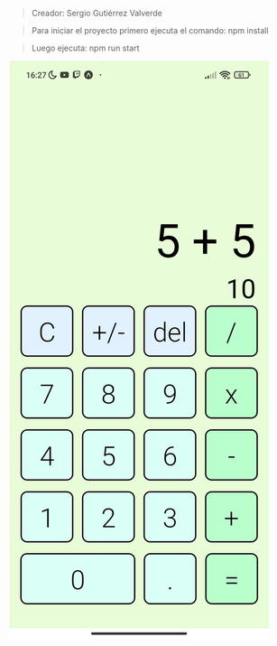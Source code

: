 >Creador: Sergio Gutiérrez Valverde


>Para iniciar el proyecto primero ejecuta el comando: npm install 


>Luego ejecuta: npm run start


![Imajen del funcionamiento de la aplicación](/assets/captura.jpg)